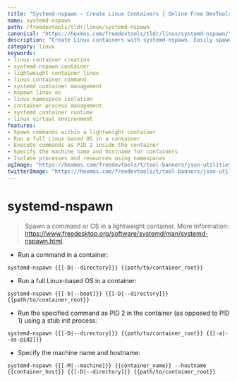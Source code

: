 ```yaml
---
title: "Systemd-nspawn - Create Linux Containers | Online Free DevTools by Hexmos"
name: systemd-nspawn
path: /freedevtools/tldr/linux/systemd-nspawn
canonical: "https://hexmos.com/freedevtools/tldr/linux/systemd-nspawn/"
description: "Create Linux containers with systemd-nspawn. Easily spawn commands and OS in lightweight containers. Free online tool, no registration required."
category: linux
keywords:
- linux container creation
- systemd-nspawn container
- lightweight container linux
- linux container command
- systemd container management
- nspawn linux os
- linux namespace isolation
- container process management
- systemd container runtime
- linux virtual environment
features:
- Spawn commands within a lightweight container
- Run a full Linux-based OS in a container
- Execute commands as PID 2 inside the container
- Specify the machine name and hostname for containers
- Isolate processes and resources using namespaces
ogImage: "https://hexmos.com/freedevtools/t/tool-banners/json-utilities-banner.png"
twitterImage: "https://hexmos.com/freedevtools/t/tool-banners/json-utilities-banner.png"
---
```


# systemd-nspawn

> Spawn a command or OS in a lightweight container.
> More information: <https://www.freedesktop.org/software/systemd/man/systemd-nspawn.html>.

- Run a command in a container:

`systemd-nspawn {{[-D|--directory]}} {{path/to/container_root}}`

- Run a full Linux-based OS in a container:

`systemd-nspawn {{[-b|--boot]}} {{[-D|--directory]}} {{path/to/container_root}}`

- Run the specified command as PID 2 in the container (as opposed to PID 1) using a stub init process:

`systemd-nspawn {{[-D|--directory]}} {{path/to/container_root}} {{[-a|--as-pid2]}}`

- Specify the machine name and hostname:

`systemd-nspawn {{[-M|--machine]}} {{container_name}} --hostname {{container_host}} {{[-D|--directory]}} {{path/to/container_root}}`
